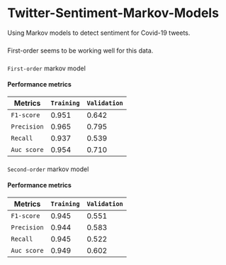 # Twitter-Sentiment-Markov-Models
Using Markov models to detect sentiment for Covid-19 tweets.
###
First-order seems to be working well for this data.
###
`First-order` markov model
#### Performance metrics

| Metrics | `Training` | `Validation` |
| --- | --- | --- |
| `F1-score` | 0.951 | 0.642 |
| `Precision` | 0.965 | 0.795 |
| `Recall` | 0.937 | 0.539 |
| `Auc score` | 0.954 | 0.710 |

####

`Second-order` markov model
#### Performance metrics

| Metrics | `Training` | `Validation` |
| --- | --- | --- |
| `F1-score` | 0.945 | 0.551 |
| `Precision` | 0.944 | 0.583 |
| `Recall` | 0.945 | 0.522 |
| `Auc score` | 0.949 | 0.602 |
